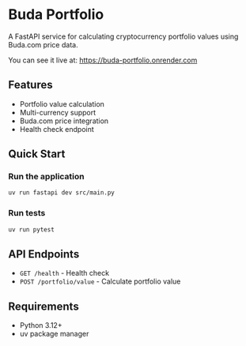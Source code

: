 # Buda Portfolio

A FastAPI service for calculating cryptocurrency portfolio values using Buda.com price data.

You can see it live at: https://buda-portfolio.onrender.com

## Features

- Portfolio value calculation
- Multi-currency support
- Buda.com price integration
- Health check endpoint

## Quick Start

### Run the application
```bash
uv run fastapi dev src/main.py
```

### Run tests
```bash
uv run pytest
```

## API Endpoints

- `GET /health` - Health check
- `POST /portfolio/value` - Calculate portfolio value

## Requirements

- Python 3.12+
- uv package manager
